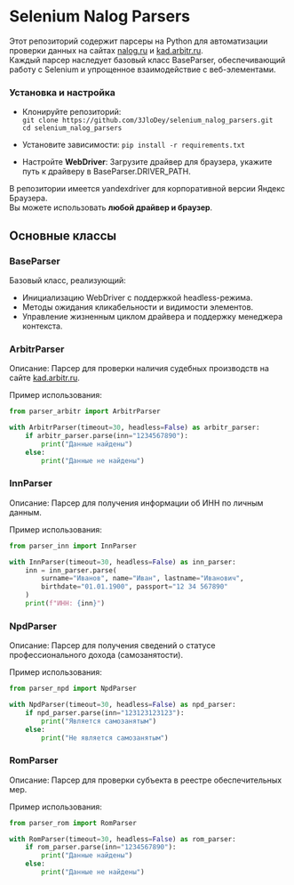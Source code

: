 # Selenium Nalog Parsers

Этот репозиторий содержит парсеры на Python для автоматизации проверки данных на сайтах [nalog.ru](https://www.nalog.gov.ru/) и [kad.arbitr.ru](https://kad.arbitr.ru/). \
Каждый парсер наследует базовый класс BaseParser, обеспечивающий работу с Selenium и упрощенное взаимодействие с веб-элементами.


### Установка и настройка
- Клонируйте репозиторий:\
`git clone https://github.com/3JloDey/selenium_nalog_parsers.git` \
`cd selenium_nalog_parsers`

- Установите зависимости:
`pip install -r requirements.txt`
- Настройте **WebDriver**: 
Загрузите драйвер для браузера, укажите путь к драйверу в BaseParser.DRIVER_PATH.

В репозитории имеется yandexdriver для корпоративной версии Яндекс Браузера.\
Вы можете использовать **любой драйвер и браузер**.


## Основные классы
### BaseParser
Базовый класс, реализующий:
* Инициализацию WebDriver с поддержкой headless-режима.
* Методы ожидания кликабельности и видимости элементов.
* Управление жизненным циклом драйвера и поддержку менеджера контекста.

### ArbitrParser
Описание: Парсер для проверки наличия судебных производств на сайте [kad.arbitr.ru](https://kad.arbitr.ru/).

Пример использования:
```python
from parser_arbitr import ArbitrParser

with ArbitrParser(timeout=30, headless=False) as arbitr_parser:
    if arbitr_parser.parse(inn="1234567890"):
        print("Данные найдены")
    else:
        print("Данные не найдены")
```

### InnParser
Описание: Парсер для получения информации об ИНН по личным данным.

Пример использования:
```python
from parser_inn import InnParser

with InnParser(timeout=30, headless=False) as inn_parser:
    inn = inn_parser.parse(
        surname="Иванов", name="Иван", lastname="Иванович",
        birthdate="01.01.1900", passport="12 34 567890"
    )
    print(f"ИНН: {inn}")
```

### NpdParser
Описание: Парсер для получения сведений о статусе профессионального дохода (самозанятости).

Пример использования:

```python
from parser_npd import NpdParser

with NpdParser(timeout=30, headless=False) as npd_parser: 
    if npd_parser.parse(inn="123123123123"):
        print("Является самозанятым")
    else:
        print("Не является самозанятым")
```

### RomParser
Описание: Парсер для проверки субъекта в реестре обеспечительных мер.

Пример использования:
```python
from parser_rom import RomParser

with RomParser(timeout=30, headless=False) as rom_parser:
    if rom_parser.parse(inn="1234567890"):
        print("Данные найдены") 
    else:
        print("Данные не найдены")
```
